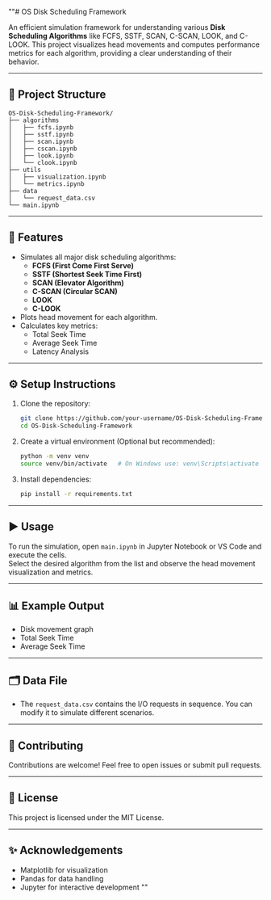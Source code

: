 ""# OS Disk Scheduling Framework

An efficient simulation framework for understanding various **Disk Scheduling Algorithms** like FCFS, SSTF, SCAN, C-SCAN, LOOK, and C-LOOK. This project visualizes head movements and computes performance metrics for each algorithm, providing a clear understanding of their behavior.

---

## 📁 **Project Structure**
```
OS-Disk-Scheduling-Framework/
├── algorithms
│   ├── fcfs.ipynb
│   ├── sstf.ipynb
│   ├── scan.ipynb
│   ├── cscan.ipynb
│   ├── look.ipynb
│   └── clook.ipynb
├── utils
│   ├── visualization.ipynb
│   └── metrics.ipynb
├── data
│   └── request_data.csv
└── main.ipynb
```

---

## 🚀 **Features**
- Simulates all major disk scheduling algorithms:
  - **FCFS (First Come First Serve)**
  - **SSTF (Shortest Seek Time First)**
  - **SCAN (Elevator Algorithm)**
  - **C-SCAN (Circular SCAN)**
  - **LOOK**
  - **C-LOOK**
- Plots head movement for each algorithm.
- Calculates key metrics:
  - Total Seek Time
  - Average Seek Time
  - Latency Analysis

---

## ⚙️ **Setup Instructions**
1. Clone the repository:
   ```bash
   git clone https://github.com/your-username/OS-Disk-Scheduling-Framework.git
   cd OS-Disk-Scheduling-Framework
   ```

2. Create a virtual environment (Optional but recommended):
   ```bash
   python -m venv venv
   source venv/bin/activate   # On Windows use: venv\Scripts\activate
   ```

3. Install dependencies:
   ```bash
   pip install -r requirements.txt
   ```

---

## ▶️ **Usage**
To run the simulation, open `main.ipynb` in Jupyter Notebook or VS Code and execute the cells.  
Select the desired algorithm from the list and observe the head movement visualization and metrics.

---

## 📊 **Example Output**
- Disk movement graph
- Total Seek Time
- Average Seek Time

---

## 🗂️ **Data File**
- The `request_data.csv` contains the I/O requests in sequence. You can modify it to simulate different scenarios.

---

## 🤝 **Contributing**
Contributions are welcome! Feel free to open issues or submit pull requests.

---

## 📄 **License**
This project is licensed under the MIT License.

---

## ✨ **Acknowledgements**
- Matplotlib for visualization
- Pandas for data handling
- Jupyter for interactive development
""
